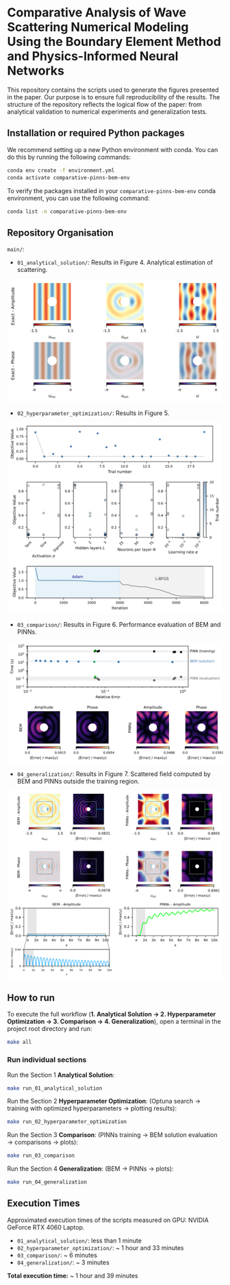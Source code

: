 # Comparative Analysis of Wave Scattering Numerical Modeling Using the Boundary Element Method and Physics-Informed Neural Networks

This repository contains the scripts used to generate the figures presented in the paper. Our purpose is to ensure full reproducibility of the results. The structure of the repository reflects the logical flow of the paper: from analytical validation to numerical experiments and generalization tests.

## Installation or required Python packages

We recommend setting up a new Python environment with conda. You can do this by running the following commands:

```bash
conda env create -f environment.yml
conda activate comparative-pinns-bem-env
```

To verify the packages installed in your `comparative-pinns-bem-env` conda environment, you can use the following command:

```bash
conda list -n comparative-pinns-bem-env
```

## Repository Organisation

`main/`:

- `01_analytical_solution/`: Results in Figure 4. Analytical estimation of scattering.

![displacement_exact](main/01_analytical_solution/figures/04_displacement_exact.svg)

- `02_hyperparameter_optimization/`: Results in Figure 5.

![hyperparameter_tunning](main/02_hyperparameter_optimization/figures/05_hyperparameter_tunning.svg)

- `03_comparison/`: Results in Figure 6. Performance evaluation of BEM and PINNs.

![comparison](main/03_comparison/figures/06_accuracy_time_error_bem_pinns.svg)

- `04_generalization/`: Results in Figure 7. Scattered field computed by BEM and PINNs outside the training region.

![generalization](main/04_generalization/figures/07_generalization.svg)


## How to run

To execute the full workflow (**1. Analytical Solution → 2. Hyperparameter Optimization → 3. Comparison → 4. Generalization**), open a terminal in the project root directory and run:


```bash
make all
```

### Run individual sections

Run the Section 1 **Analytical Solution**:

```bash
make run_01_analytical_solution
```

Run the Section 2 **Hyperparameter Optimization**:
(Optuna search → training with optimized hyperparameters → plotting results):

```bash
make run_02_hyperparameter_optimization
```

Run the Section 3 **Comparison**:
(PINNs training → BEM solution evaluation → comparisons → plots):

```bash
make run_03_comparison
```

Run the Section 4 **Generalization**:
(BEM → PINNs → plots):

```bash
make run_04_generalization
``` 

## Execution Times

Approximated execution times of the scripts measured on GPU: NVIDIA GeForce RTX 4060 Laptop.

- `01_analytical_solution/`: less than 1 minute
- `02_hyperparameter_optimization/`: ~ 1 hour and 33 minutes 
- `03_comparison/`: ~ 6 minutes  
- `04_generalization/`: ~ 3 minutes  

**Total execution time:** ~ 1 hour and 39 minutes
